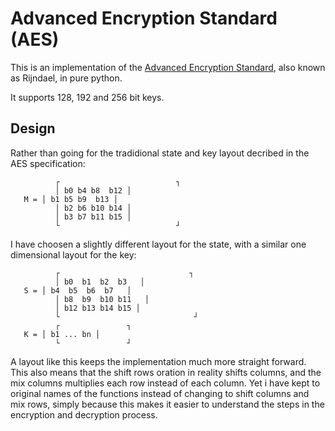Advanced Encryption Standard (AES)
=================================

This is an implementation of the [Advanced Encryption
Standard](https://en.wikipedia.org/wiki/Advanced_Encryption_Standard), also known as
Rijndael, in pure python.

It supports 128, 192 and 256 bit keys.


Design
------

Rather than going for the tradidional state and key layout decribed in
the AES specification:

```
          ┌                          ┐
          │ b0 b4 b8  b12 │   
   M = │ b1 b5 b9  b13 │
          │ b2 b6 b10 b14 │
          │ b3 b7 b11 b15 │
          └                          ┘
```

I have choosen a slightly different layout for the state, with a similar one dimensional layout for the key:

```
          ┌                             ┐
          │ b0  b1  b2  b3   │   
   S = │ b4  b5  b6  b7   │
          │ b8  b9  b10 b11   │
          │ b12 b13 b14 b15 │
          └                              ┘
          ┌               ┐
   K = │ b1 ... bn │
          └               ┘
```

A layout like this keeps the implementation much more straight forward.
This also means that the shift rows oration in reality shifts columns, and the
mix columns multiplies each row instead of each column. Yet i have kept to
original names of the functions instead of changing to shift columns and mix
rows, simply because this makes it easier to understand the steps in the
encryption and decryption process.

